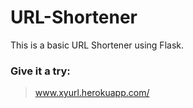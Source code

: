 # URL-Shortener
This is a basic URL Shortener using Flask.

### Give it a try:
> www.xyurl.herokuapp.com/

